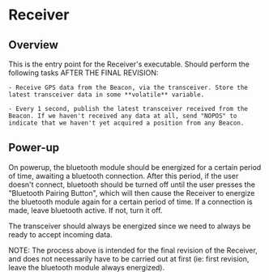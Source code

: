 # Receiver #

## Overview ##

This is the entry point for the Receiver's executable. Should perform the following tasks AFTER THE FINAL REVISION:

	- Receive GPS data from the Beacon, via the transceiver. Store the latest transceiver data in some **volatile** variable.

 	- Every 1 second, publish the latest transceiver received from the Beacon. If we haven't received any data at all, send "NOPOS" to indicate that we haven't yet acquired a position from any Beacon.


 ## Power-up ## 
 
 On powerup, the bluetooth module should be energized for a certain period of time, awaiting a bluetooth connection. After this period, if the user doesn't connect, bluetooth should be turned off until the user presses the "Bluetooth Pairing Button", which will then cause the Receiver to energize the bluetooth module again for a certain period of time. If a connection is made, leave bluetooth active. If not, turn it off.
 
 The transceiver should always be energized since we need to always be ready to accept incoming data.
 
 NOTE: The process above is intended for the final revision of the Receiver, and does not necessarily have to be
 carried out at first (ie: first revision, leave the bluetooth module always energized).
 